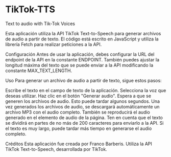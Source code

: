 # TikTok-TTS
Text to audio with Tik-Tok Voices

Esta aplicación utiliza la API TikTok Text-to-Speech para generar archivos de audio a partir de texto. El código está escrito en JavaScript y utiliza la librería Fetch para realizar peticiones a la API.

Configuración
Antes de usar la aplicación, debes configurar la URL del endpoint de la API en la constante ENDPOINT. También puedes ajustar la longitud máxima del texto que se puede enviar a la API modificando la constante MAX_TEXT_LENGTH.

Uso
Para generar un archivo de audio a partir de texto, sigue estos pasos:

Escribe el texto en el campo de texto de la aplicación.
Selecciona la voz que deseas utilizar.
Haz clic en el botón "Generar audio".
Espera a que se generen los archivos de audio. Esto puede tardar algunos segundos.
Una vez generados los archivos de audio, se descargará automáticamente un archivo MP3 con el audio completo.
También se reproducirá el audio generado en el elemento de audio de la página.
Ten en cuenta que el texto se dividirá en partes de no más de 200 caracteres para enviarlo a la API. Si el texto es muy largo, puede tardar más tiempo en generarse el audio completo.

Créditos
Esta aplicación fue creada por Franco Barberis. Utiliza la API TikTok Text-to-Speech, desarrollada por TikTok.
